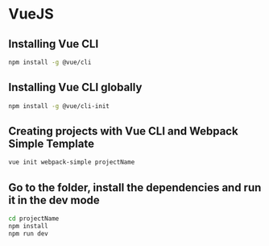 # VueJS
## Installing Vue CLI
``` bash
npm install -g @vue/cli
```
## Installing Vue CLI globally
``` bash
npm install -g @vue/cli-init
```
## Creating projects with Vue CLI and Webpack Simple Template
``` bash
vue init webpack-simple projectName
```
## Go to the folder, install the dependencies and run it in the dev mode
``` bash
cd projectName
npm install
npm run dev
```
